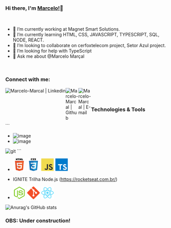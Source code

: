 ### Hi there, I'm [Marcelo!](https://github.com/Marcelo-Marcal)👋
<br/>

- 🔭 I’m currently working at Magnet Smart Solutions.
- 🌱 I’m currently learning HTML, CSS, JAVASCRIPT, TYPESCRIPT, SQL, NODE, REACT.
- 👯 I’m looking to collaborate on cerfoxtelecom project, Setor Azul project.
- 🤔 I’m looking for help with TypeScript
- 💬 Ask me about @Marcelo Marçal
<br/>


### Connect with me:

<a href="https://www.linkedin.com/in/marcelo-mar%C3%A7al-464911a5/">
  <img align="left" alt="Marcelo-Marcal | Linkedin" src="https://github.com/Marcelo-Marcal/marcelo-marcal/tree/main/imgs/linkedin.png" />
</a>
<a href="">
  <img align="left" alt="Marcelo-Marcal | Github" width="40px" src="https://github.com/Marcelo-Marcal/marcelo-marcal/tree/main/imgs/github.png" />
</a>
<a href="marcelo.a.marcal@hotmail.com">
  <img align="left" alt="Marcelo-Marcal | E-mail" width="40px" src="https://github.com/Marcelo-Marcal/marcelo-marcal/tree/main/imgs/outlook.png" />
</a>

<br/>
<br/>
<!--- 
  if you have forked this to use on your profile, 
  Change the `github-readme-stats.anuraghazra1.vercel.app` to `github-readme-stats.vercel.app` 
--->


### Technologies & Tools
<br>
```

- ![image](https://img.shields.io/badge/Windows-0078D6?style=for-the-badge&logo=windows&logoColor=white)
- ![image](https://img.shields.io/badge/Ubuntu-E95420?style=for-the-badge&logo=ubuntu&logoColor=white) 
<img src="https://github.com/devicons/devicon/blob/master/icons/ubuntu/ubuntu-plain-wordmark.svg" alt="git" width="40" height="40" style="max-width:100%;"/>
```


- <img src="https://github.com/devicons/devicon/raw/master/icons/html5/html5-original-wordmark.svg" alt="html" width="40" height="40" style="max-width:100%;"> <img src="https://github.com/devicons/devicon/raw/master/icons/css3/css3-original-wordmark.svg" alt="css" width="40" height="40" style="max-width:100%;"> <img src="https://github.com/devicons/devicon/raw/master/icons/javascript/javascript-original.svg" alt="javascript" width="40" height="40" style="max-width:100%;"> <img src="https://github.com/devicons/devicon/blob/master/icons/typescript/typescript-plain.svg" alt="git" width="40" height="40" style="max-width:100%;">


- IGNITE Trilha Node.js (https://rocketseat.com.br/)
- <img src="https://github.com/devicons/devicon/blob/master/icons/nodejs/nodejs-plain.svg" alt="git" width="40" height="40" style="max-width:100%;"> <img src="https://github.com/devicons/devicon/raw/master/icons/git/git-original.svg" alt="git" width="40" height="40" style="max-width:100%;"> <img src="https://github.com/devicons/devicon/raw/master/icons/react/react-original.svg" alt="react" width="40" height="40" style="max-width:100%;">


![Anurag's GitHub stats](https://github-readme-stats.vercel.app/api?username=Marcelo-Marcal&show_icons=true&theme=dracula)




### OBS: Under construction!
